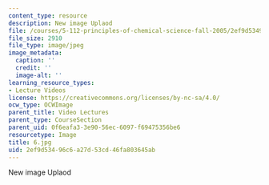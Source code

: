 ```yaml
---
content_type: resource
description: New image Uplaod
file: /courses/5-112-principles-of-chemical-science-fall-2005/2ef9d53496c6a27d53cd46fa803645ab_6.jpg
file_size: 2910
file_type: image/jpeg
image_metadata:
  caption: ''
  credit: ''
  image-alt: ''
learning_resource_types:
- Lecture Videos
license: https://creativecommons.org/licenses/by-nc-sa/4.0/
ocw_type: OCWImage
parent_title: Video Lectures
parent_type: CourseSection
parent_uid: 0f6eafa3-3e90-56ec-6097-f69475356be6
resourcetype: Image
title: 6.jpg
uid: 2ef9d534-96c6-a27d-53cd-46fa803645ab
---
```

New image Uplaod